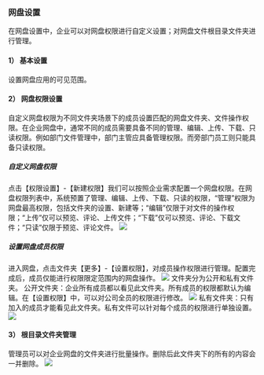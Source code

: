 ### 网盘设置
在网盘设置中，企业可以对网盘权限进行自定义设置；对网盘文件根目录文件夹进行管理。

#### 1） 基本设置
设置网盘应用的可见范围。

#### 2） 网盘权限设置
自定义网盘权限为不同文件夹场景下的成员设置匹配的网盘文件夹、文件操作权限。在企业网盘中，通常不同的成员需要具备不同的管理、编辑、上传、下载、只读权限。例如部门文件管理中，部门主管应具备管理权限。而旁部门员工则只能具备只读权限。

##### 自定义网盘权限

点击【权限设置】-【新建权限】我们可以按照企业需求配置一个网盘权限。在网盘权限列表中，系统预置了管理、编辑、上传、下载、只读的权限，“管理”权限为网盘最高权限，包括文件夹的设置、新建等；“编辑”仅限于对文件的操作权限；“上传”仅可以预览、评论、上传文件；“下载”仅可以预览、评论、下载文件；“只读”仅限于预览、评论文件。
![](/assets/3.5.2.1自定义网盘权限.png)

##### 设置网盘成员权限

进入网盘，点击文件夹【更多】-【设置权限】，对成员操作权限进行管理。配置完成后，成员仅能进行权限限定范围内的网盘操作。
![](/assets/3.5.1网盘1.png)
文件夹分为公开和私有文件夹。
公开文件夹：企业所有成员都以看见此文件夹。所有成员的权限都默认为编辑。在【设置权限】中，可以对公司全员的权限进行修改。
![](/assets/3.5.2.3自定义网盘权限.png)
私有文件夹：只有加入的成员才能看见此文件夹。私有文件可以针对每个成员的权限进行单独设置。
![](/assets/3.5.2.3设置私有文件夹.png)

#### 3） 根目录文件夹管理

管理员可以对企业网盘的文件夹进行批量操作。删除后此文件夹下的所有的内容会一并删除。
![](/assets/3.5.3根目录管理.png)



